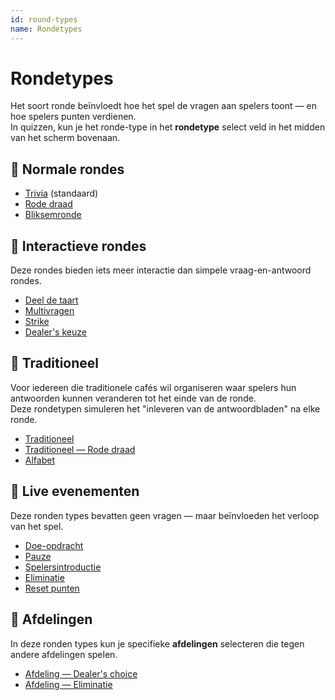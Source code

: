 ```yaml
---
id: round-types
name: Rondetypes
---
```


# Rondetypes

Het soort ronde beïnvloedt hoe het spel de vragen aan spelers toont — en hoe spelers punten verdienen.\
In quizzen, kun je het ronde-type in het **rondetype** select veld in het midden van het scherm bovenaan.

## 🧠 Normale rondes

- [Trivia](011-trivia.md) (standaard)
- [Rode draad](012-common-thread.md)
- [Bliksemronde](013-lightning-round.md)

## 🤹 Interactieve rondes

Deze rondes bieden iets meer interactie dan simpele vraag-en-antwoord rondes.

- [Deel de taart](021-piece-of-pie.md)
- [Multivragen](022-multiquestion.md)
- [Strike](023-strike.md)
- [Dealer's keuze](024-dealers-choice.md)

## 🍺 Traditioneel

Voor iedereen die traditionele cafés wil organiseren waar spelers hun antwoorden kunnen veranderen tot het einde van de ronde.\
Deze rondetypen simuleren het "inleveren van de antwoordbladen" na elke ronde.

- [Traditioneel](030-traditional.md)
- [Traditioneel — Rode draad](031-traditional-ct.md)
- [Alfabet](032-alphabet.md)

## 🎉 Live evenementen

Deze ronden types bevatten geen vragen — maar beïnvloeden het verloop van het spel.

- [Doe-opdracht](040-activity.md)
- [Pauze](060-intermission.md)
- [Spelersintroductie](061-player-introduction.md)
- [Eliminatie](050-elimination.md)
- [Reset punten](051-reset-points.md)

## 🏢 Afdelingen

In deze ronden types kun je specifieke **afdelingen** selecteren die tegen andere afdelingen spelen.

- [Afdeling — Dealer's choice](070-departments-dealers-choice.md)
- [Afdeling — Eliminatie](071-departments-elimination.md)
